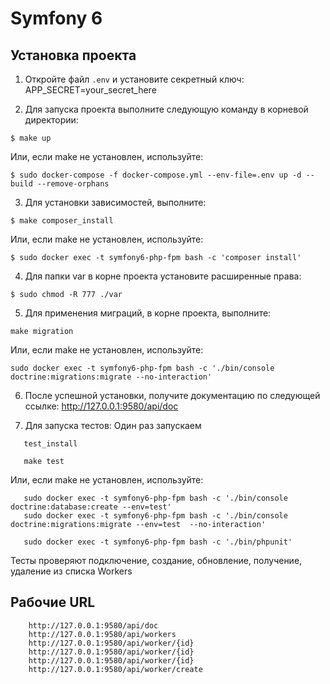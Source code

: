 # Symfony 6

## Установка проекта

1. Откройте файл `.env` и установите секретный ключ:
   APP_SECRET=your_secret_here

2. Для запуска проекта выполните следующую команду в корневой директории:
```shell
$ make up
```
Или, если make не установлен, используйте:
```shell
$ sudo docker-compose -f docker-compose.yml --env-file=.env up -d --build --remove-orphans
```
3. Для установки зависимостей, выполните:
```shell
$ make composer_install
```
Или, если make не установлен, используйте:
```shell
$ sudo docker exec -t symfony6-php-fpm bash -c 'composer install'
```
4. Для папки var в корне проекта установите расширенные права:
```shell
$ sudo chmod -R 777 ./var
```
5. Для применения миграций, в корне проекта, выполните:
```shell
make migration
```
Или, если make не установлен, используйте:
```shell
sudo docker exec -t symfony6-php-fpm bash -c './bin/console doctrine:migrations:migrate --no-interaction'
```
6. После успешной установки, получите документацию по следующей ссылке:
   http://127.0.0.1:9580/api/doc

7. Для запуска тестов:
Один раз запускаем 
```shell
   test_install
```
```shell
   make test
```
Или, если make не установлен, используйте:
```shell
   sudo docker exec -t symfony6-php-fpm bash -c './bin/console doctrine:database:create --env=test'
   sudo docker exec -t symfony6-php-fpm bash -c './bin/console doctrine:migrations:migrate --env=test  --no-interaction'
```
```shell
   sudo docker exec -t symfony6-php-fpm bash -c './bin/phpunit'
```
Тесты проверяют подключение, создание, обновление, получение, удаление из списка Workers

## Рабочие URL
```shell
    http://127.0.0.1:9580/api/doc
    http://127.0.0.1:9580/api/workers
    http://127.0.0.1:9580/api/worker/{id}
    http://127.0.0.1:9580/api/worker/{id}
    http://127.0.0.1:9580/api/worker/{id}
    http://127.0.0.1:9580/api/worker/create
```